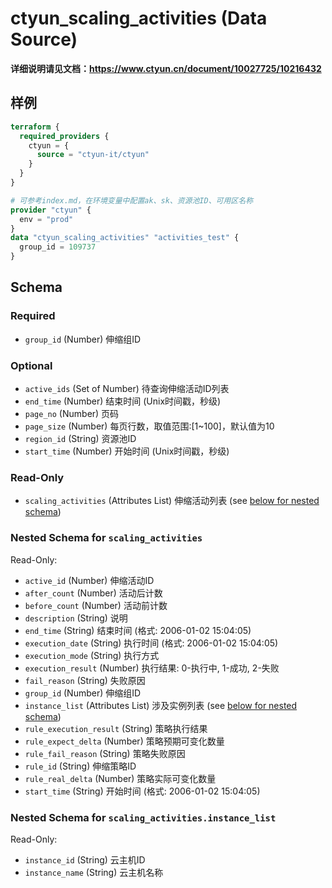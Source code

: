 # ctyun_scaling_activities (Data Source)
**详细说明请见文档：https://www.ctyun.cn/document/10027725/10216432**



## 样例

```terraform
terraform {
  required_providers {
    ctyun = {
      source = "ctyun-it/ctyun"
    }
  }
}

# 可参考index.md，在环境变量中配置ak、sk、资源池ID、可用区名称
provider "ctyun" {
  env = "prod"
}
data "ctyun_scaling_activities" "activities_test" {
  group_id = 109737
}
```

<!-- schema generated by tfplugindocs -->
## Schema

### Required

- `group_id` (Number) 伸缩组ID

### Optional

- `active_ids` (Set of Number) 待查询伸缩活动ID列表
- `end_time` (Number) 结束时间 (Unix时间戳，秒级)
- `page_no` (Number) 页码
- `page_size` (Number) 每页行数，取值范围:[1~100]，默认值为10
- `region_id` (String) 资源池ID
- `start_time` (Number) 开始时间 (Unix时间戳，秒级)

### Read-Only

- `scaling_activities` (Attributes List) 伸缩活动列表 (see [below for nested schema](#nestedatt--scaling_activities))

<a id="nestedatt--scaling_activities"></a>
### Nested Schema for `scaling_activities`

Read-Only:

- `active_id` (Number) 伸缩活动ID
- `after_count` (Number) 活动后计数
- `before_count` (Number) 活动前计数
- `description` (String) 说明
- `end_time` (String) 结束时间 (格式: 2006-01-02 15:04:05)
- `execution_date` (String) 执行时间 (格式: 2006-01-02 15:04:05)
- `execution_mode` (String) 执行方式
- `execution_result` (Number) 执行结果: 0-执行中, 1-成功, 2-失败
- `fail_reason` (String) 失败原因
- `group_id` (Number) 伸缩组ID
- `instance_list` (Attributes List) 涉及实例列表 (see [below for nested schema](#nestedatt--scaling_activities--instance_list))
- `rule_execution_result` (String) 策略执行结果
- `rule_expect_delta` (Number) 策略预期可变化数量
- `rule_fail_reason` (String) 策略失败原因
- `rule_id` (String) 伸缩策略ID
- `rule_real_delta` (Number) 策略实际可变化数量
- `start_time` (String) 开始时间 (格式: 2006-01-02 15:04:05)

<a id="nestedatt--scaling_activities--instance_list"></a>
### Nested Schema for `scaling_activities.instance_list`

Read-Only:

- `instance_id` (String) 云主机ID
- `instance_name` (String) 云主机名称